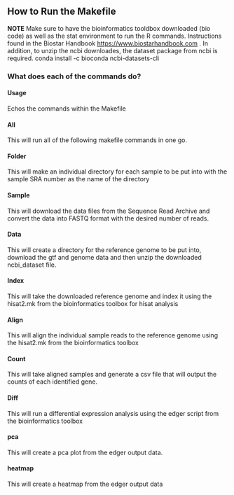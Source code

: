 ## How to Run the Makefile

**NOTE** Make sure to have the bioinformatics tooldbox downloaded (bio code) as well as the stat environment to run the R commands. Instructions found in the Biostar Handbook https://www.biostarhandbook.com . In addition, to unzip the ncbi downloades, the dataset package from ncbi is required. conda install -c bioconda ncbi-datasets-cli

### What does each of the commands do?

#### Usage

Echos the commands within the Makefile

#### All

This will run all of the following makefile commands in one go.

#### Folder

This will make an individual directory for each sample to be put into with the sample SRA number as the name of the directory

#### Sample

This will download the data files from the Sequence Read Archive and convert the data into FASTQ format with the desired number of reads. 

#### Data

This will create a directory for the reference genome to be put into, download the gtf and genome data and then unzip the downloaded ncbi_dataset file. 

#### Index 

This will take the downloaded reference genome and index it using the hisat2.mk from the bioinformatics toolbox for hisat analysis

#### Align

This will align the individual sample reads to the reference genome using the hisat2.mk from the bioinformatics toolbox

#### Count

This will take aligned samples and generate a csv file that will output the counts of each identified gene. 

#### Diff

This will run a differential expression analysis using the edger script from the bioinformatics toolbox

#### pca

This will create a pca plot from the edger output data. 

#### heatmap

This will create a heatmap from the edger output data